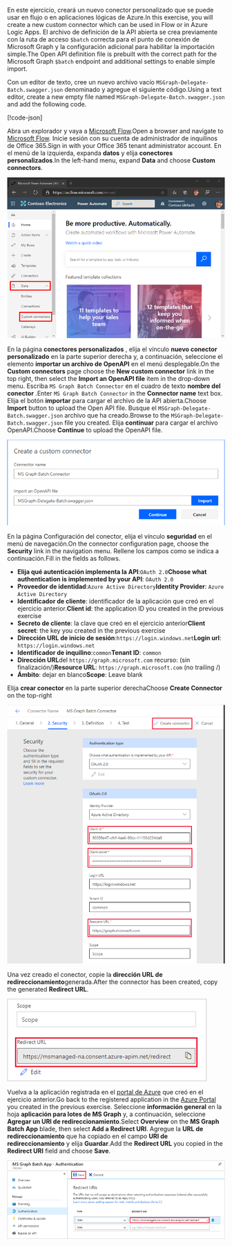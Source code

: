 <!-- markdownlint-disable MD002 MD041 -->

<span data-ttu-id="39a1f-101">En este ejercicio, creará un nuevo conector personalizado que se puede usar en flujo o en aplicaciones lógicas de Azure.</span><span class="sxs-lookup"><span data-stu-id="39a1f-101">In this exercise, you will create a new custom connector which can be used in Flow or in Azure Logic Apps.</span></span> <span data-ttu-id="39a1f-102">El archivo de definición de la API abierta se crea previamente con la ruta de acceso `$batch` correcta para el punto de conexión de Microsoft Graph y la configuración adicional para habilitar la importación simple.</span><span class="sxs-lookup"><span data-stu-id="39a1f-102">The Open API definition file is prebuilt with the correct path for the Microsoft Graph `$batch` endpoint and additional settings to enable simple import.</span></span>

<span data-ttu-id="39a1f-103">Con un editor de texto, cree un nuevo archivo vacío `MSGraph-Delegate-Batch.swagger.json` denominado y agregue el siguiente código.</span><span class="sxs-lookup"><span data-stu-id="39a1f-103">Using a text editor, create a new empty file named `MSGraph-Delegate-Batch.swagger.json` and add the following code.</span></span>

[!code-json[](../LabFiles/MSGraph-Delegate-Batch.swagger.json)]

<span data-ttu-id="39a1f-104">Abra un explorador y vaya a [Microsoft Flow](https://flow.microsoft.com).</span><span class="sxs-lookup"><span data-stu-id="39a1f-104">Open a browser and navigate to [Microsoft Flow](https://flow.microsoft.com).</span></span> <span data-ttu-id="39a1f-105">Inicie sesión con su cuenta de administrador de inquilinos de Office 365.</span><span class="sxs-lookup"><span data-stu-id="39a1f-105">Sign in with your Office 365 tenant administrator account.</span></span> <span data-ttu-id="39a1f-106">En el menú de la izquierda, expanda **datos** y elija **conectores personalizados**.</span><span class="sxs-lookup"><span data-stu-id="39a1f-106">In the left-hand menu, expand **Data** and choose **Custom connectors**.</span></span>

![Captura de pantalla del elemento de menú conectores personalizados en Microsoft Flow](./images/flow-conn1.png)

<span data-ttu-id="39a1f-108">En la página **conectores personalizados** , elija el vínculo **nuevo conector personalizado** en la parte superior derecha y, a continuación, seleccione el elemento **importar un archivo de OpenAPI** en el menú desplegable.</span><span class="sxs-lookup"><span data-stu-id="39a1f-108">On the **Custom connectors** page choose the **New custom connector** link in the top right, then select the **Import an OpenAPI file** item in the drop-down menu.</span></span> <span data-ttu-id="39a1f-109">Escriba `MS Graph Batch Connector` en el cuadro de texto **nombre del conector** .</span><span class="sxs-lookup"><span data-stu-id="39a1f-109">Enter `MS Graph Batch Connector` in the **Connector name** text box.</span></span> <span data-ttu-id="39a1f-110">Elija el botón **importar** para cargar el archivo de la API abierta.</span><span class="sxs-lookup"><span data-stu-id="39a1f-110">Choose **Import** button to upload the Open API file.</span></span> <span data-ttu-id="39a1f-111">Busque el `MSGraph-Delegate-Batch.swagger.json` archivo que ha creado.</span><span class="sxs-lookup"><span data-stu-id="39a1f-111">Browse to the `MSGraph-Delegate-Batch.swagger.json` file you created.</span></span> <span data-ttu-id="39a1f-112">Elija **continuar** para cargar el archivo OpenAPI.</span><span class="sxs-lookup"><span data-stu-id="39a1f-112">Choose **Continue** to upload the OpenAPI file.</span></span>

 ![Captura de pantalla del cuadro de diálogo crear conector personalizado](./images/flow-conn3.png)

<span data-ttu-id="39a1f-114">En la página Configuración del conector, elija el vínculo **seguridad** en el menú de navegación.</span><span class="sxs-lookup"><span data-stu-id="39a1f-114">On the connector configuration page, choose the **Security** link in the navigation menu.</span></span> <span data-ttu-id="39a1f-115">Rellene los campos como se indica a continuación.</span><span class="sxs-lookup"><span data-stu-id="39a1f-115">Fill in the fields as follows.</span></span>

- <span data-ttu-id="39a1f-116">**Elija qué autenticación implementa la API**:`OAuth 2.0`</span><span class="sxs-lookup"><span data-stu-id="39a1f-116">**Choose what authentication is implemented by your API**: `OAuth 2.0`</span></span>
- <span data-ttu-id="39a1f-117">**Proveedor de identidad**:`Azure Active Directory`</span><span class="sxs-lookup"><span data-stu-id="39a1f-117">**Identity Provider**: `Azure Active Directory`</span></span>
- <span data-ttu-id="39a1f-118">**Identificador de cliente**: identificador de la aplicación que creó en el ejercicio anterior.</span><span class="sxs-lookup"><span data-stu-id="39a1f-118">**Client id**: the application ID you created in the previous exercise</span></span>
- <span data-ttu-id="39a1f-119">**Secreto de cliente**: la clave que creó en el ejercicio anterior</span><span class="sxs-lookup"><span data-stu-id="39a1f-119">**Client secret**: the key you created in the previous exercise</span></span>
- <span data-ttu-id="39a1f-120">**Dirección URL de inicio de sesión**:`https://login.windows.net`</span><span class="sxs-lookup"><span data-stu-id="39a1f-120">**Login url**: `https://login.windows.net`</span></span>
- <span data-ttu-id="39a1f-121">**Identificador de inquilino**:`common`</span><span class="sxs-lookup"><span data-stu-id="39a1f-121">**Tenant ID**: `common`</span></span>
- <span data-ttu-id="39a1f-122">**Dirección URL**del `https://graph.microsoft.com` recurso: (sin finalización/)</span><span class="sxs-lookup"><span data-stu-id="39a1f-122">**Resource URL**: `https://graph.microsoft.com` (no trailing /)</span></span>
- <span data-ttu-id="39a1f-123">**Ámbito**: dejar en blanco</span><span class="sxs-lookup"><span data-stu-id="39a1f-123">**Scope**: Leave blank</span></span>

<span data-ttu-id="39a1f-124">Elija **crear conector** en la parte superior derecha</span><span class="sxs-lookup"><span data-stu-id="39a1f-124">Choose **Create Connector** on the top-right</span></span>

![Captura de pantalla de la pestaña seguridad en la configuración del conector](./images/flow-conn4.png)

<span data-ttu-id="39a1f-126">Una vez creado el conector, copie la **dirección URL de redireccionamiento**generada.</span><span class="sxs-lookup"><span data-stu-id="39a1f-126">After the connector has been created, copy the generated **Redirect URL**.</span></span>

![Captura de pantalla de la dirección URL de redireccionamiento generada](./images/flow-conn5.png)

<span data-ttu-id="39a1f-128">Vuelva a la aplicación registrada en el [portal de Azure](https://aad.portal.azure.com) que creó en el ejercicio anterior.</span><span class="sxs-lookup"><span data-stu-id="39a1f-128">Go back to the registered application in the [Azure Portal](https://aad.portal.azure.com) you created in the previous exercise.</span></span> <span data-ttu-id="39a1f-129">Seleccione **información general** en la hoja **aplicación para lotes de MS Graph** y, a continuación, seleccione **Agregar un URI de redireccionamiento**.</span><span class="sxs-lookup"><span data-stu-id="39a1f-129">Select **Overview** on the **MS Graph Batch App** blade, then select **Add a Redirect URI**.</span></span> <span data-ttu-id="39a1f-130">Agregue la **URL de redireccionamiento** que ha copiado en el campo **URI de redireccionamiento** y elija **Guardar**.</span><span class="sxs-lookup"><span data-stu-id="39a1f-130">Add the **Redirect URL** you copied in the **Redirect URI** field and choose **Save**.</span></span>

![Captura de pantalla de la hoja direcciones URL de respuesta en Azure portal](./images/flow-conn-preview6.png)
